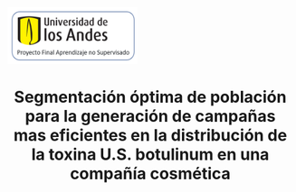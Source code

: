 <div align="left">
  <img src="pics/pro-UA.png" alt="Logo de Uniandes" width="230" height="100">
</div>

<h1 align="center"> Segmentación óptima de población para la generación de campañas mas eficientes en la distribución de la toxina U.S. botulinum en una compañía cosmética </h1>
